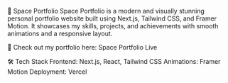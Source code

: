 🚀 Space Portfolio
Space Portfolio is a modern and visually stunning personal portfolio website built using Next.js, Tailwind CSS, and Framer Motion. It showcases my skills, projects, and achievements with smooth animations and a responsive layout.

🔗 Check out my portfolio here: Space Portfolio Live

🛠️ Tech Stack
Frontend: Next.js, React, Tailwind CSS
Animations: Framer Motion
Deployment: Vercel
